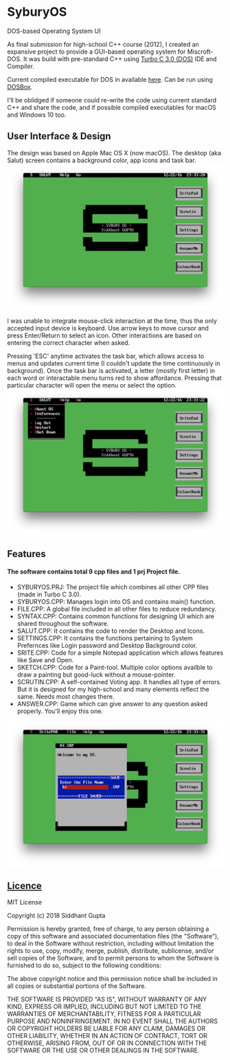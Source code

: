 # SyburyOS
DOS-based Operating System UI

As final submission for high-school C++ course (2012), I created an expansive project to provide a GUI-based operating system for Miscroft-DOS.
It was build with pre-standard C++ using [Turbo C 3.0 (DOS)](https://en.wikipedia.org/wiki/Turbo_C%2B%2B) IDE and Compiler.

Current compiled executable for DOS in available [here](https://drive.google.com/open?id=1Df4FAB9BXO1-gBa59fQvnb5pkJXwz8lM). Can be run using [DOSBox](https://www.dosbox.com).

I'll be oblidged if someone could re-write the code using current standard C++ and share the code, and if possible compiled executables for macOS and Windows 10 too.

## User Interface & Design
The design was based on Apple Mac OS X (now macOS). The desktop (aka Salut) screen contains a background color, app icons and task bar.
![Salut-Desktop](https://github.com/GuptaSiddhant/SyburyOS/blob/master/Screenshots/SyburyOS%20Desktop.jpg)

I was unable to integrate mouse-click interaction at the time, thus the only accepted input device is keyboard. Use arrow keys to move cursor and press Enter/Return to select an icon. Other interactions are based on entering the correct character when asked.

Pressing 'ESC' anytime activates the task bar, which allows access to menus and updates current time (I couldn't update the time continuously in background). Once the task bar is activated, a letter (mostly first letter) in each word or interactable menu turns red to show affordance. Pressing that particular character will open the menu or select the option.
![Salut-Menu](https://github.com/GuptaSiddhant/SyburyOS/blob/master/Screenshots/SyburyOS%20Menu.jpg)

## Features
#### The software contains total 9 cpp files and 1 prj Project file.
- SYBURYOS.PRJ: The project file which combines all other CPP files (made in Turbo C 3.0).
- SYBURYOS.CPP: Manages login into OS and contains main() function.
- FILE.CPP: A global file included in all other files to reduce redundancy.
- SYNTAX.CPP: Contains common functions for designing UI which are shared throughout the software.
- SALUT.CPP: It contains the code to render the Desktop and Icons.
- SETTINGS.CPP: It contains the functions pertaining to System Prefernces like Login password and Desktop Background color.
- SRITE.CPP: Code for a simple Notepad application which allows features like Save and Open.
- SKETCH.CPP: Code for a Paint-tool. Multiple color options availble to draw a painting but good-luck without a mouse-pointer.
- SCRUTIN.CPP: A self-contained Voting app. It handles all type of errors. But it is designed for my high-school and many elements reflect the same. Needs most changes there.
- ANSWER.CPP: Game which can give answer to any question asked properly. You'll enjoy this one.

![SritePad](https://github.com/GuptaSiddhant/SyburyOS/blob/master/Screenshots/SyburyOS%20SritePad.jpg)

## [Licence](LICENCE)
MIT License

Copyright (c) 2018 Siddhant Gupta

Permission is hereby granted, free of charge, to any person obtaining a copy
of this software and associated documentation files (the "Software"), to deal
in the Software without restriction, including without limitation the rights
to use, copy, modify, merge, publish, distribute, sublicense, and/or sell
copies of the Software, and to permit persons to whom the Software is
furnished to do so, subject to the following conditions:

The above copyright notice and this permission notice shall be included in all
copies or substantial portions of the Software.

THE SOFTWARE IS PROVIDED "AS IS", WITHOUT WARRANTY OF ANY KIND, EXPRESS OR
IMPLIED, INCLUDING BUT NOT LIMITED TO THE WARRANTIES OF MERCHANTABILITY,
FITNESS FOR A PARTICULAR PURPOSE AND NONINFRINGEMENT. IN NO EVENT SHALL THE
AUTHORS OR COPYRIGHT HOLDERS BE LIABLE FOR ANY CLAIM, DAMAGES OR OTHER
LIABILITY, WHETHER IN AN ACTION OF CONTRACT, TORT OR OTHERWISE, ARISING FROM,
OUT OF OR IN CONNECTION WITH THE SOFTWARE OR THE USE OR OTHER DEALINGS IN THE
SOFTWARE.
